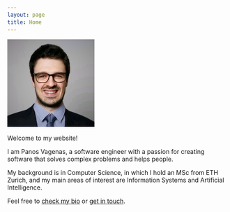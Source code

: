 ```yaml
---
layout: page
title: Home
---
```


<img class="avatar" src="/assets/images/photo.jpg" />

Welcome to my website!

I am Panos Vagenas, a software engineer with a passion for creating software that solves complex problems and helps people.

My background is in Computer Science, in which I hold an MSc from ETH Zurich, and my main areas of interest are Information Systems and Artificial Intelligence.

Feel free to <a href="bio">check my bio</a> or <a href="contact">get in touch</a>.

